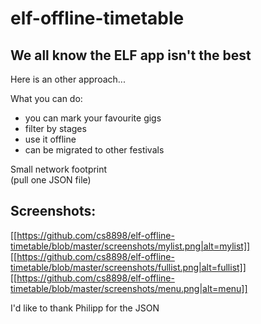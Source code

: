 # elf-offline-timetable

We all know the ELF app isn't the best
--------------------------------------

Here is an other approach... 

What you can do:
- you can mark your favourite gigs
- filter by stages
- use it offline
- can be migrated to other festivals

Small network footprint  
(pull one JSON file)

Screenshots:
------------

[[https://github.com/cs8898/elf-offline-timetable/blob/master/screenshots/mylist.png|alt=mylist]]
[[https://github.com/cs8898/elf-offline-timetable/blob/master/screenshots/fullist.png|alt=fullist]]
[[https://github.com/cs8898/elf-offline-timetable/blob/master/screenshots/menu.png|alt=menu]]

I'd like to thank Philipp for the JSON
